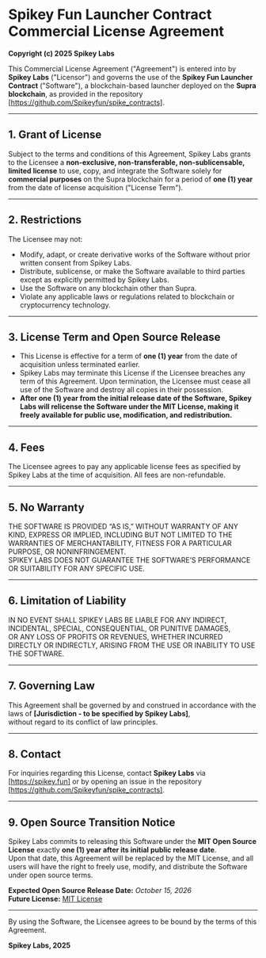 # Spikey Fun Launcher Contract Commercial License Agreement

**Copyright (c) 2025 Spikey Labs**

This Commercial License Agreement ("Agreement") is entered into by **Spikey Labs** ("Licensor") and governs the use of the **Spikey Fun Launcher Contract** ("Software"), a blockchain-based launcher deployed on the **Supra blockchain**, as provided in the repository [https://github.com/Spikeyfun/spike_contracts].

---

## 1. Grant of License

Subject to the terms and conditions of this Agreement, Spikey Labs grants to the Licensee a **non-exclusive, non-transferable, non-sublicensable, limited license** to use, copy, and integrate the Software solely for **commercial purposes** on the Supra blockchain for a period of **one (1) year** from the date of license acquisition ("License Term").

---

## 2. Restrictions

The Licensee may not:

- Modify, adapt, or create derivative works of the Software without prior written consent from Spikey Labs.  
- Distribute, sublicense, or make the Software available to third parties except as explicitly permitted by Spikey Labs.  
- Use the Software on any blockchain other than Supra.  
- Violate any applicable laws or regulations related to blockchain or cryptocurrency technology.  

---

## 3. License Term and Open Source Release

- This License is effective for a term of **one (1) year** from the date of acquisition unless terminated earlier.  
- Spikey Labs may terminate this License if the Licensee breaches any term of this Agreement. Upon termination, the Licensee must cease all use of the Software and destroy all copies in their possession.  
- **After one (1) year from the initial release date of the Software, Spikey Labs will relicense the Software under the MIT License, making it freely available for public use, modification, and redistribution.**

---

## 4. Fees

The Licensee agrees to pay any applicable license fees as specified by Spikey Labs at the time of acquisition. All fees are non-refundable.

---

## 5. No Warranty

THE SOFTWARE IS PROVIDED “AS IS,” WITHOUT WARRANTY OF ANY KIND, EXPRESS OR IMPLIED, INCLUDING BUT NOT LIMITED TO THE WARRANTIES OF MERCHANTABILITY, FITNESS FOR A PARTICULAR PURPOSE, OR NONINFRINGEMENT.  
SPIKEY LABS DOES NOT GUARANTEE THE SOFTWARE’S PERFORMANCE OR SUITABILITY FOR ANY SPECIFIC USE.

---

## 6. Limitation of Liability

IN NO EVENT SHALL SPIKEY LABS BE LIABLE FOR ANY INDIRECT, INCIDENTAL, SPECIAL, CONSEQUENTIAL, OR PUNITIVE DAMAGES,  
OR ANY LOSS OF PROFITS OR REVENUES, WHETHER INCURRED DIRECTLY OR INDIRECTLY, ARISING FROM THE USE OR INABILITY TO USE THE SOFTWARE.

---

## 7. Governing Law

This Agreement shall be governed by and construed in accordance with the laws of **[Jurisdiction - to be specified by Spikey Labs]**,  
without regard to its conflict of law principles.

---

## 8. Contact

For inquiries regarding this License, contact **Spikey Labs** via [https://spikey.fun] or by opening an issue in the repository [https://github.com/Spikeyfun/spike_contracts].

---

## 9. Open Source Transition Notice

Spikey Labs commits to releasing this Software under the **MIT Open Source License** exactly **one (1) year after its initial public release date**.  
Upon that date, this Agreement will be replaced by the MIT License, and all users will have the right to freely use, modify, and distribute the Software under open source terms.

**Expected Open Source Release Date:** _October 15, 2026_  
**Future License:** [MIT License](https://opensource.org/licenses/MIT)

---

By using the Software, the Licensee agrees to be bound by the terms of this Agreement.  

**Spikey Labs, 2025**
